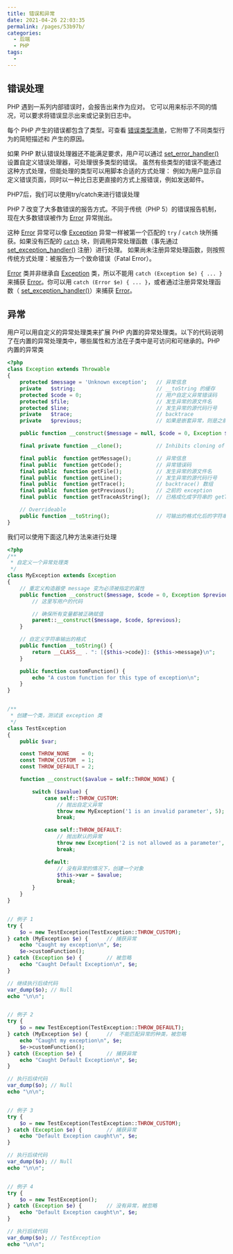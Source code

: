 ```yaml
---
title: 错误和异常
date: 2021-04-26 22:03:35
permalink: /pages/53b97b/
categories:
  - 后端
  - PHP
tags:
  - 
---
```


## 错误处理

PHP 遇到一系列内部错误时，会报告出来作为应对。 它可以用来标示不同的情况，可以要求将错误显示出来或记录到日志中。

每个 PHP 产生的错误都包含了类型。可查看 [错误类型清单](https://www.php.net/manual/zh/errorfunc.constants.php)，它附带了不同类型行为的简短描述和 产生的原因。

如果 PHP 默认错误处理器还不能满足要求，用户可以通过 [set_error_handler()](https://www.php.net/manual/zh/function.set-error-handler.php) 设置自定义错误处理器，可处理很多类型的错误。 虽然有些类型的错误不能通过这种方式处理，但能处理的类型可以用脚本合适的方式处理： 例如为用户显示自定义错误页面，同时以一种比日志更直接的方式上报错误，例如发送邮件。

PHP7后，我们可以使用try/catch来进行错误处理

PHP 7 改变了大多数错误的报告方式。不同于传统（PHP 5）的错误报告机制，现在大多数错误被作为 [Error](https://www.php.net/manual/zh/class.error.php) 异常抛出。

这种 [Error](https://www.php.net/manual/zh/class.error.php) 异常可以像 [Exception](https://www.php.net/manual/zh/class.exception.php) 异常一样被第一个匹配的 `try` / `catch` 块所捕获。如果没有匹配的 [`catch`](https://www.php.net/manual/zh/language.exceptions.php#language.exceptions.catch) 块，则调用异常处理函数（事先通过 [set_exception_handler()](https://www.php.net/manual/zh/function.set-exception-handler.php) 注册）进行处理。 如果尚未注册异常处理函数，则按照传统方式处理：被报告为一个致命错误（Fatal Error）。

[Error](https://www.php.net/manual/zh/class.error.php) 类并非继承自 [Exception](https://www.php.net/manual/zh/class.exception.php) 类，所以不能用 `catch (Exception $e) { ... }` 来捕获 [Error](https://www.php.net/manual/zh/class.error.php)。你可以用 `catch (Error $e) { ... }`，或者通过注册异常处理函数（ [set_exception_handler()](https://www.php.net/manual/zh/function.set-exception-handler.php)）来捕获 [Error](https://www.php.net/manual/zh/class.error.php)。

## 异常

用户可以用自定义的异常处理类来扩展 PHP 内置的异常处理类。以下的代码说明了在内置的异常处理类中，哪些属性和方法在子类中是可访问和可继承的。PHP内置的异常类

```php
<?php
class Exception extends Throwable
{
    protected $message = 'Unknown exception';   // 异常信息
    private   $string;                          // __toString 的缓存
    protected $code = 0;                        // 用户自定义异常错误码
    protected $file;                            // 发生异常的源文件名
    protected $line;                            // 发生异常的源代码行号
    private   $trace;                           // backtrace
    private   $previous;                        // 如果是嵌套异常，则是之前的 exception

    public function __construct($message = null, $code = 0, Exception $previous = null);

    final private function __clone();           // Inhibits cloning of exceptions.

    final public  function getMessage();        // 异常信息
    final public  function getCode();           // 异常错误码
    final public  function getFile();           // 发生异常的源文件名
    final public  function getLine();           // 发生异常的源代码行号
    final public  function getTrace();          // backtrace() 数组
    final public  function getPrevious();       // 之前的 exception
    final public  function getTraceAsString();  // 已格成化成字符串的 getTrace() 信息

    // Overrideable
    public function __toString();               // 可输出的格式化后的字符串
}
```

我们可以使用下面这几种方法来进行处理

```php
<?php
/**
 * 自定义一个异常处理类
 */
class MyException extends Exception
{
    // 重定义构造器使 message 变为必须被指定的属性
    public function __construct($message, $code = 0, Exception $previous = null) {
        // 这里写用户的代码

        // 确保所有变量都被正确赋值
        parent::__construct($message, $code, $previous);
    }

    // 自定义字符串输出的格式
    public function __toString() {
        return __CLASS__ . ": [{$this->code}]: {$this->message}\n";
    }

    public function customFunction() {
        echo "A custom function for this type of exception\n";
    }
}


/**
 * 创建一个类，测试该 exception 类
 */
class TestException
{
    public $var;

    const THROW_NONE    = 0;
    const THROW_CUSTOM  = 1;
    const THROW_DEFAULT = 2;

    function __construct($avalue = self::THROW_NONE) {

        switch ($avalue) {
            case self::THROW_CUSTOM:
                // 抛出自定义异常
                throw new MyException('1 is an invalid parameter', 5);
                break;

            case self::THROW_DEFAULT:
                // 抛出默认的异常
                throw new Exception('2 is not allowed as a parameter', 6);
                break;

            default: 
                // 没有异常的情况下，创建一个对象
                $this->var = $avalue;
                break;
        }
    }
}


// 例子 1
try {
    $o = new TestException(TestException::THROW_CUSTOM);
} catch (MyException $e) {      // 捕获异常
    echo "Caught my exception\n", $e;
    $e->customFunction();
} catch (Exception $e) {        // 被忽略
    echo "Caught Default Exception\n", $e;
}

// 继续执行后续代码
var_dump($o); // Null
echo "\n\n";


// 例子 2
try {
    $o = new TestException(TestException::THROW_DEFAULT);
} catch (MyException $e) {      //  不能匹配异常的种类，被忽略
    echo "Caught my exception\n", $e;
    $e->customFunction();
} catch (Exception $e) {        // 捕获异常
    echo "Caught Default Exception\n", $e;
}

// 执行后续代码
var_dump($o); // Null
echo "\n\n";


// 例子 3
try {
    $o = new TestException(TestException::THROW_CUSTOM);
} catch (Exception $e) {        // 捕获异常
    echo "Default Exception caught\n", $e;
}

// 执行后续代码
var_dump($o); // Null
echo "\n\n";


// 例子 4
try {
    $o = new TestException();
} catch (Exception $e) {        // 没有异常，被忽略
    echo "Default Exception caught\n", $e;
}

// 执行后续代码
var_dump($o); // TestException
echo "\n\n";
```

